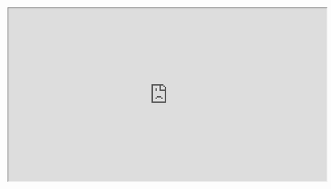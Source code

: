 <iframe src="https://redash.public.karpov.courses/embed/query/85157/visualization/129807?api_key=lj2A62jxMPcj6x1gP31I1C1GftP5B5Gs0qugGii1&" width="720" height="391"></iframe>
